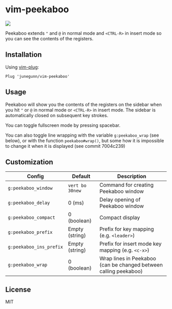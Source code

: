 vim-peekaboo
============

![](https://cloud.githubusercontent.com/assets/700826/6095261/bb00340c-af96-11e4-9df5-9cd869673a11.gif)

Peekaboo extends `"` and `@` in normal mode and `<CTRL-R>` in insert mode so
you can see the contents of the registers.

Installation
------------

Using [vim-plug](https://github.com/junegunn/vim-plug):

```vim
Plug 'junegunn/vim-peekaboo'
```

Usage
-----

Peekaboo will show you the contents of the registers on the sidebar when you
hit `"` or `@` in normal mode or `<CTRL-R>` in insert mode. The sidebar is
automatically closed on subsequent key strokes.

You can toggle fullscreen mode by pressing spacebar.

You can also toggle line wrapping with the variable `g:peekaboo_wrap` (see below),
or with the function `peekaboo#wrap()`, but some how it is impossible to change it
when it is displayed (see commit 7004c239)

Customization
-------------

| Config                  | Default         | Description                                                      |
| ------                  | -------         | -----------                                                      |
| `g:peekaboo_window`     | `vert bo 30new` | Command for creating Peekaboo window                             |
| `g:peekaboo_delay`      | 0 (ms)          | Delay opening of Peekaboo window                                 |
| `g:peekaboo_compact`    | 0 (boolean)     | Compact display                                                  |
| `g:peekaboo_prefix`     | Empty (string)  | Prefix for key mapping (e.g. `<leader>`)                         |
| `g:peekaboo_ins_prefix` | Empty (string)  | Prefix for insert mode key mapping (e.g. `<c-x>`)                |
| `g:peekaboo_wrap`       | 0 (boolean)     | Wrap lines in Peekaboo (can be changed between calling peekaboo) |

License
-------

MIT
